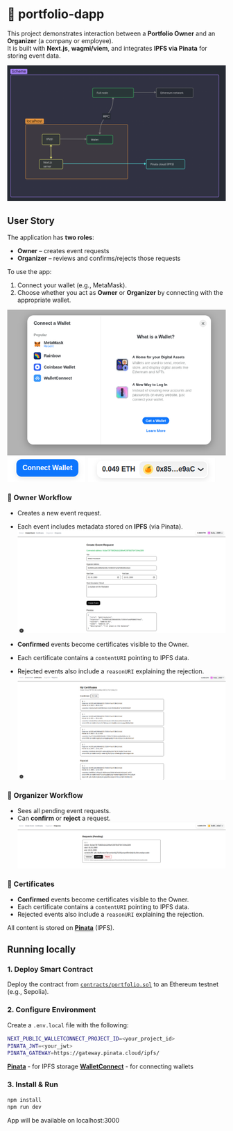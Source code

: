 # 📂 portfolio-dapp

This project demonstrates interaction between a **Portfolio Owner** and an **Organizer** (a company or employee).  
It is built with **Next.js**, **wagmi/viem**, and integrates **IPFS via Pinata** for storing event data.

![alt text](images/image-7.png)


## User Story

The application has **two roles**:

- **Owner** – creates event requests
- **Organizer** – reviews and confirms/rejects those requests

To use the app:
1. Connect your wallet (e.g., MetaMask).  
2. Choose whether you act as **Owner** or **Organizer** by connecting with the appropriate wallet.  

![alt text](images/image-6.png)
![alt text](images/image-2.png)
![alt text](images/image-3.png)

### 👤 Owner Workflow
- Creates a new event request.
- Each event includes metadata stored on **IPFS** (via Pinata).
![alt text](images/image-1.png)

- **Confirmed** events become certificates visible to the Owner.  
- Each certificate contains a `contentURI` pointing to IPFS data.  
- Rejected events also include a `reasonURI` explaining the rejection.  
![alt text](images/image-5.png)

### 🏢 Organizer Workflow
- Sees all pending event requests.  
- Can **confirm** or **reject** a request.  
![alt text](images/image-4.png)

### 📜 Certificates
- **Confirmed** events become certificates visible to the Owner.  
- Each certificate contains a `contentURI` pointing to IPFS data.  
- Rejected events also include a `reasonURI` explaining the rejection. 


All content is stored on **[Pinata](https://app.pinata.cloud)** (IPFS).


## Running locally

### 1. Deploy Smart Contract
Deploy the contract from [`contracts/portfolio.sol`](contracts/portfolio.sol) to an Ethereum testnet (e.g., Sepolia).

### 2. Configure Environment
Create a `.env.local` file with the following:

```bash
NEXT_PUBLIC_WALLETCONNECT_PROJECT_ID=<your_project_id>
PINATA_JWT=<your_jwt>
PINATA_GATEWAY=https://gateway.pinata.cloud/ipfs/
```

**[Pinata](https://app.pinata.cloud)** - for IPFS storage
**[WalletConnect](https://dashboard.reown.com/sign-in)** - for connecting wallets

### 3. Install & Run

```bash
npm install
npm run dev
```

App will be available on localhost:3000




